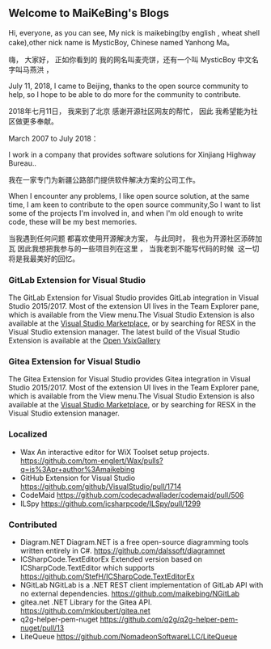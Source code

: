 ## Welcome to MaiKeBing's Blogs

Hi, everyone, as you can see, My nick is maikebing(by english , wheat shell cake),other nick name is MysticBoy, Chinese named  Yanhong Ma。

嗨， 大家好， 正如你看到的 我的网名叫麦壳饼，还有一个叫 MysticBoy 中文名字叫马燕洪 ，



July 11, 2018, I came to Beijing, thanks to the open source community to help, so I hope to be able to do more for the community to contribute. 

2018年七月11日， 我来到了北京 感谢开源社区网友的帮忙， 因此 我希望能为社区做更多奉献。 


March 2007 to July 2018：

I work in a company that provides software solutions for Xinjiang Highway Bureau..

我在一家专门为新疆公路部门提供软件解决方案的公司工作。

When I encounter any problems, I like open source solution, at the same time, I am keen to contribute to the open source community,So I want to list some of the projects I'm involved in, and when I'm old enough to write code, these will be my best memories.

当我遇到任何问题 都喜欢使用开源解决方案， 与此同时， 我也为开源社区添砖加瓦 因此我想把我参与的一些项目列在这里 ， 当我老到不能写代码的时候  这一切将是我最美好的回忆。 

### GitLab Extension for Visual Studio

The  GitLab Extension for Visual Studio provides GitLab integration in Visual Studio 2015/2017. Most of the extension UI lives in the Team Explorer pane, which is available from the View menu.The Visual Studio Extension is also available at the [Visual Studio Marketplace](https://marketplace.visualstudio.com/items?itemName=MysticBoy.GitLabExtensionforVisualStudio), or by searching for RESX in the Visual Studio extension manager. The latest build of the Visual Studio Extension is available at the [Open VsixGallery](http://vsixgallery.com/extension/54803a44-49e0-4935-bba4-7d7d91682273/)



### Gitea Extension for Visual Studio

The  Gitea Extension for Visual Studio provides Gitea integration in Visual Studio 2015/2017. Most of the extension UI lives in the Team Explorer pane, which is available from the View menu.The Visual Studio Extension is also available at the [Visual Studio Marketplace](https://marketplace.visualstudio.com/items?itemName=MysticBoy.GiteaExtensionforVisualStudio), or by searching for RESX in the Visual Studio extension manager. 


### Localized  

 - Wax An interactive editor for WiX Toolset setup projects. https://github.com/tom-englert/Wax/pulls?q=is%3Apr+author%3Amaikebing
 - GitHub Extension for Visual Studio   https://github.com/github/VisualStudio/pull/1714 
 - CodeMaid   https://github.com/codecadwallader/codemaid/pull/506 
 - ILSpy  https://github.com/icsharpcode/ILSpy/pull/1299


### Contributed
 - Diagram.NET   Diagram.NET is a free open-source diagramming tools written entirely in C#.  https://github.com/dalssoft/diagramnet 
 - ICSharpCode.TextEditorEx  Extended version based on ICSharpCode.TextEditor which supports    https://github.com/StefH/ICSharpCode.TextEditorEx 
 - NGitLab  NGitLab is a .NET REST client implementation of GitLab API with no external dependencies.    https://github.com/maikebing/NGitLab  
- gitea.net .NET Library for the Gitea API.   https://github.com/mkloubert/gitea.net
-  q2g-helper-pem-nuget  https://github.com/q2g/q2g-helper-pem-nuget/pull/13 
-  LiteQueue  https://github.com/NomadeonSoftwareLLC/LiteQueue

